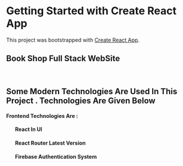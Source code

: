 # Getting Started with Create React App

This project was bootstrapped with [Create React App](https://github.com/facebook/create-react-app).

## Book Shop Full Stack WebSite
 </br>

## Some Modern Technologies Are Used In This Project . Technologies Are Given Below

<h4>Frontend Technologies Are : <h4>

<ul>
 <h4>React In UI</h4>
 <h4>React Router Latest Version</h4>
 <h4>Firebase Authentication System</h4>
</ul>